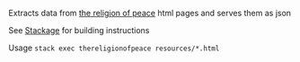 Extracts data from [the religion of peace](http://thereligionofpeace.com) html
pages and serves them as json

See [Stackage](http://www.stackage.org/) for building instructions

Usage `stack exec thereligionofpeace resources/*.html`
